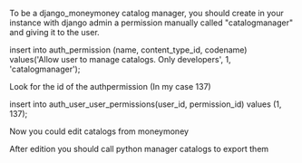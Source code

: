 To be a django_moneymoney catalog manager, you should create in your instance with django admin a permission manually called "catalogmanager" and giving it to the user.

insert into auth_permission (name, content_type_id, codename) values('Allow user to manage catalogs. Only developers', 1, 'catalogmanager');

Look for the id of the authpermission (In my case 137) 

insert into auth_user_user_permissions(user_id, permission_id) values (1, 137);

Now you could edit catalogs from moneymoney

After edition you should call python manager catalogs to export them


